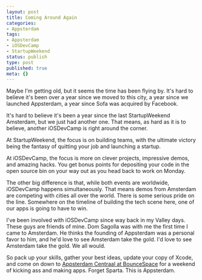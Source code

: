 ```yaml
---
layout: post
title: Coming Around Again
categories:
- Appsterdam
tags:
- Appsterdam
- iOSDevCamp
- StartupWeekend
status: publish
type: post
published: true
meta: {}
---
```

Maybe I'm getting old, but it seems the time has been flying by. It's hard to believe it's been over a year since we moved to this city, a year since we launched Appsterdam, a year since Sofa was acquired by Facebook. 

It's hard to believe it's been a year since the last StartupWeekend Amsterdam, but we just had another one. That means, as hard as it is to believe, another iOSDevCamp is right around the corner. 

At StartupWeekend, the focus is on building teams, with the ultimate victory being the fantasy of quitting your job and launching a startup. 

At iOSDevCamp, the focus is more on clever projects, impressive demos, and amazing hacks. You get bonus points for depositing your code in the open source bin on your way out as you head back to work on Monday.

The other big difference is that, while both events are worldwide, iOSDevCamp happens simultaneously. That means demos from Amsterdam are competing with cities all over the world. There is some serious pride on the line. Somewhere on the timeline of building the tech scene here, one of our apps is going to have to win.

I've been involved with iOSDevCamp since way back in my Valley days. These guys are friends of mine. Dom Sagolla was with me the first time I came to Amsterdam. He thinks the founding of Appsterdam was a personal favor to him, and he'd love to see Amsterdam take the gold. I'd love to see Amsterdam take the gold. We all would.

So pack up your skills, gather your best ideas, update your copy of Xcode, and come on down to <a href="http://meetup.appsterdam.rs/events/72564382/">Appsterdam Centraal at BounceSpace</a> for a weekend of kicking ass and making apps. Forget Sparta. This is Appsterdam.
